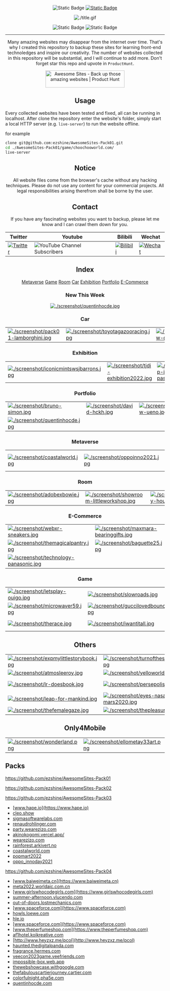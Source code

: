 <div align="center">

![Static Badge](https://img.shields.io/badge/English-blue) [![Static Badge](https://img.shields.io/badge/中文-grey)](./README_cn.md)

![./title.gif](./title.gif)

![Static Badge](https://img.shields.io/badge/Number%20of%20Sites-94-blue) ![Static Badge](https://img.shields.io/badge/Thanks%20all%20the%20wonderful%20website's%20creator-blue)

---

Many amazing websites may disappear from the internet over time. That's why I created this repository to backup these sites for learning front-end technoledges and inspire our creativity. The number of websites collected in this repository will be substantial, and I will continue to add more. Don't forget star this repo and upvote in `ProductHunt`.

<a href="https://www.producthunt.com/posts/awesome-sites?utm_source=badge-featured&utm_medium=badge&utm_souce=badge-awesome&#0045;sites" target="_blank"><img src="https://api.producthunt.com/widgets/embed-image/v1/featured.svg?post_id=428032&theme=light" alt="Awesome&#0032;Sites - Back&#0032;up&#0032;those&#0032;amazing&#0032;websites | Product Hunt" style="width: 250px; height: 54px;" width="250" height="54" /></a>

</div>

<div align="center">
  
## Usage

</div>

Every collected websites have been tested and fixed, all can be running in localhost. After clone the repository enter the website's folder, simply start a local HTTP server (e.g. `live-server`)  to run the website offline.

for example
```bash
clone git@github.com:ezshine/AwesomeSites-Pack01.git
cd ./AwesomeSites-Pack01/game/choochooworld.com/
live-server
```
<div align="center">

## Notice

All website files come from the browser's cache without any hacking techniques. Please do not use any content for your commercial projects. All legal responsibilities arising therefrom shall be borne by the user.

## Contact

If you have any fascinating websites you want to backup, please let me know and I can crawl them down for you.

| Twitter | Youtube | Bilibili | Wechat | 
| - | - | - | - |
| [![Twitter](https://img.shields.io/twitter/url/https/twitter.com/ezshine.svg?style=social&label=Follow%20%40ezshine)](https://twitter.com/ezshine) | ![YouTube Channel Subscribers](https://img.shields.io/youtube/channel/subscribers/UCNxA8E0jYm1vGTz0otLh4Lg) | [![Bilibili](https://img.shields.io/badge/dynamic/json?labelColor=FE7398&logo=bilibili&logoColor=white&label=哔哩哔哩&color=00aeec&query=%24.data.totalSubs&url=https%3A%2F%2Fapi.spencerwoo.com%2Fsubstats%2F%3Fsource%3Dbilibili%26queryKey%3D422646817)](https://space.bilibili.com/422646817) | [![Wechat](https://img.shields.io/badge/-%E5%A4%A7%E5%B8%85%E8%80%81%E7%8C%BF-07c160?logo=wechat&logoColor=white&label=公众号)](https://open.weixin.qq.com/qr/code?username=ezfullstack) |


## Index

[Metaverse](#Metaverse) [Game](#Game) [Room](#Room) [Car](#Car) [Exhibition](#Exhibition) [Portfolio](#Portfolio) [E-Commerce](#E-Commerce)

### New This Week

[![./screenshot/quentinhocde.jpg](./screenshot/quentinhocde.jpg)](https://github.com/ezshine/AwesomeSites-Pack04/tree/main/portfolio/quentinhocde.com)

### Car

|||||
|-|-|-|-|
| [![./screenshot/pack01-lamborghini.jpg](./screenshot/pack01-lamborghini.jpg)](https://github.com/ezshine/AwesomeSites-Pack01/tree/main/car/www.lamborghini.com) | [![./screenshot/toyotagazooracing.jpg](./screenshot/toyotagazooracing.jpg)](https://github.com/ezshine/AwesomeSites-Pack01/tree/main/car/toyotagazooracing.com)|[![./screenshot/vw-com-mx.jpg](./screenshot/vw-com-mx.jpg)](https://github.com/ezshine/AwesomeSites-Pack01/tree/main/car/www.vw.com.mx)| [![./screenshot/exp-gemini.jpg](./screenshot/exp-gemini.jpg)](https://github.com/ezshine/AwesomeSites-Pack01/tree/main/car/exp-gemini.lusion.co) |

### Exhibition

|||||
|-|-|-|-|
| [![./screenshot/iconicmintswsjbarrons.jpg](./screenshot/iconicmintswsjbarrons.jpg)](https://github.com/ezshine/AwesomeSites-iconicmints.wsjbarrons.com) | [![./screenshot/tjdi-exhibition2022.jpg](./screenshot/tjdi-exhibition2022.jpg)](https://github.com/ezshine/AwesomeSites-tjdi-exhibition) | [![./screenshot/exp-infinite-passerella.jpg](./screenshot/exp-infinite-passerella.jpg)](https://github.com/ezshine/AwesomeSites-Pack01/tree/main/exhibition/exp-infinite-passerella.lusion.co) | [![./screenshot/vrshow-oss-dt-space.jpg](./screenshot/vrshow-oss-dt-space.jpg)](https://github.com/ezshine/AwesomeSites-Pack02/tree/main/car/vrshow-oss.dt-space.cn/showroom) |

### Portfolio

|||||
|-|-|-|-|
| [![./screenshot/bruno-simon.jpg](./screenshot/bruno-simon.jpg)](https://github.com/ezshine/AwesomeSites-Pack01/tree/main/portfolio/bruno-simon.com) | [![./screenshot/david-hckh.jpg](./screenshot/david-hckh.jpg)](https://github.com/ezshine/AwesomeSites-Pack01/tree/main/portfolio/david-hckh.com) | [![./screenshot/interview-ueno.jpg](./screenshot/interview-ueno.jpg)](https://github.com/ezshine/AwesomeSites-Pack01/tree/main/portfolio/interview.ueno.co) | [![./screenshot/madbox-io.jpg](./screenshot/madbox-io.jpg)](https://github.com/ezshine/AwesomeSites-Pack01/tree/main/portfolio/madbox.io) |
| [![./screenshot/quentinhocde.jpg](./screenshot/quentinhocde.jpg)](https://github.com/ezshine/AwesomeSites-Pack04/tree/main/portfolio/quentinhocde.com)

### Metaverse

|||||
|-|-|-|-|
| [![./screenshot/coastalworld.jpg](./screenshot/coastalworld.jpg)](https://github.com/ezshine/AwesomeSites-Pack03/tree/main/metaverse/coastalworld.com) | [![./screenshot/oppoinno2021.jpg](./screenshot/oppoinno2021.jpg)](https://github.com/ezshine/AwesomeSites-Pack03/tree/main/metaverse/oppo_innoday2021) | [![./screenshot/douyin-carnival-2022.jpg](./screenshot/douyin-carnival-2022.jpg)](https://github.com/ezshine/AwesomeSites-douyin_carnival_2022) | [![./screenshot/icbc-bj-miniverse.jpg](./screenshot/icbc-bj-miniverse.jpg)](https://github.com/ezshine/AwesomeSites-icbc-bj-metaverse) |

### Room

|||||
|-|-|-|-|
| [![./screenshot/adobexbowie.jpg](./screenshot/adobexbowie.jpg)](https://github.com/ezshine/AwesomeSites-Pack02/tree/main/room/adobexbowie75.com) | [![./screenshot/showroom-littleworkshop.jpg](./screenshot/showroom-littleworkshop.jpg)](https://github.com/ezshine/AwesomeSites-Pack01/tree/main/room/showroom.littleworkshop.fr) | [![./screenshot/hennessy-house-of-moves.jpg](./screenshot/hennessy-house-of-moves.jpg)](https://github.com/ezshine/AwesomeSites-Pack01/tree/main/room/hennessy-house-of-moves.hello-jury.com) | [![./screenshot/au-floor.jpg](./screenshot/au-floor.jpg)](https://github.com/ezshine/AwesomeSites-Pack01/tree/main/room/au-floor.vercel.app) |

### E-Commerce

|||||
|-|-|-|-|
| [![./screenshot/webxr-sneakers.jpg](./screenshot/webxr-sneakers.jpg)](https://github.com/ezshine/AwesomeSites-Pack01/tree/main/e-commerce/webxr-sneakers.lusion.co) | [![./screenshot/maxmara-bearinggifts.jpg](./screenshot/maxmara-bearinggifts.jpg)](https://github.com/ezshine/AwesomeSites-Pack01/tree/main/e-commerce/maxmara-bearinggifts.betteringbrands.com) | [![./screenshot/webgi-jewelry.jpg](./screenshot/webgi-jewelry.jpg)](https://github.com/ezshine/AwesomeSites-Pack02/tree/main/other/webgi-jewelry.vercel) | [![./screenshot/gleec.jpg](./screenshot/gleec.jpg)](https://github.com/ezshine/AwesomeSites-Pack01/tree/main/other/gleec.com) |
| [![./screenshot/themagicalpantry.jpg](./screenshot/themagicalpantry.jpg)](https://github.com/ezshine/AwesomeSites-themagicalpantry.com) | [![./screenshot/baguette25.jpg](./screenshot/baguette25.jpg)](https://github.com/ezshine/AwesomeSites-Pack01/tree/main/e-commerce/www.fendi.com) | [![./screenshot/vrseat.jpg](./screenshot/vrseat.jpg)](https://github.com/ezshine/AwesomeSites-Pack02/tree/main/room/vrseat.vercel) | [![./screenshot/futureofbeauty-loreal.jpg](./screenshot/futureofbeauty-loreal.jpg)](https://github.com/ezshine/AwesomeSites-Pack03/tree/main/e-commerce/futureofbeauty.loreal.com) |
| [![./screenshot/technology-panasonic.jpg](./screenshot/technology-panasonic.jpg)](https://github.com/ezshine/AwesomeSites-Pack03/tree/main/e-commerce/technology.panasonic.eu) |

### Game

|||||
|-|-|-|-|
| [![./screenshot/letsplay-ouigo.jpg](./screenshot/letsplay-ouigo.jpg)](https://github.com/ezshine/AwesomeSites-Pack02/tree/main/game/letsplay.ouigo.com) |[![./screenshot/slowroads.jpg](./screenshot/slowroads.jpg)](https://github.com/ezshine/AwesomeSites-Pack02/tree/main/game/slowroads) |[![./screenshot/playyourpowernarscosmetics.jpg](./screenshot/playyourpowernarscosmetics.jpg)](https://github.com/ezshine/AwesomeSites-Pack02/tree/main/game/playyourpower.narscosmetics.com) |[![./screenshot/truesource-evian.jpg](./screenshot/truesource-evian.jpg)](https://github.com/ezshine/AwesomeSites-Pack02/tree/main/game/truesource.evian.com) |
[![./screenshot/microwaver59.jpg](./screenshot/microwaver59.jpg)](https://github.com/ezshine/AwesomeSites-Pack01/tree/main/game/microwaver59.com) | [![./screenshot/guccilovedbounce.jpg](./screenshot/guccilovedbounce.jpg)](https://github.com/ezshine/AwesomeSites-Pack01/tree/main/game/guccibelovedbounce.gucci.com)|[![./screenshot/foosballworldcup18.jpg](./screenshot/foosballworldcup18.jpg)](https://github.com/ezshine/AwesomeSites-Pack01/tree/main/game/www.foosballworldcup18.com)|[![./screenshot/playgl.jpg](./screenshot/playgl.jpg)](https://github.com/ezshine/AwesomeSites-Pack01/tree/main/game/play.gl) |
| [![./screenshot/therace.jpg](./screenshot/therace.jpg)](https://github.com/ezshine/AwesomeSites-Pack01/tree/main/game/therace.montblanclegend.com) | [![./screenshot/iwantitall.jpg](./screenshot/iwantitall.jpg)](https://github.com/ezshine/AwesomeSites-Pack01/tree/main/game/iwantitall.msi.com)|[![./screenshot/chocapic-nutri-game.jpg](./screenshot/chocapic-nutri-game.jpg)](https://github.com/ezshine/AwesomeSites-Pack01/tree/main/game/www.chocapic-nutri-game.fr)|[![./screenshot/kodingergoy.jpg](./screenshot/kodingergoy.jpg)](https://github.com/ezshine/AwesomeSites-Pack01/tree/main/game/kodingergoy.arkivert.no) |

## Others

|||||
|-|-|-|-|
|[![./screenshot/expmylittlestorybook.jpg](./screenshot/expmylittlestorybook.jpg)](https://github.com/ezshine/AwesomeSites-Pack01/tree/main/game/exp-my-little-storybook.lusion.co)|[![./screenshot/turnofthescrewtrailer.jpg](./screenshot/turnofthescrewtrailer.jpg)](https://github.com/ezshine/AwesomeSites-Pack01/tree/main/other/turn-of-the-screw-trailer.s3.eu-west-2.amazonaws.com)| [![./screenshot/avatarbuilder.jpg](./screenshot/avatarbuilder.jpg)](https://github.com/ezshine/AwesomeSites-Pack01/tree/main/other/avatarbuilder)|[![./screenshot/lucyhardcastle-thefifthsense.jpg](./screenshot/lucyhardcastle-thefifthsense.jpg)](https://github.com/ezshine/AwesomeSites-Pack01/tree/main/other/lucyhardcastle-thefifthsense.i-d.co)|[![./screenshot/windflower.jpg](./screenshot/windflower.jpg)](https://github.com/ezshine/AwesomeSites-Pack01/tree/main/other/wildflower.resn.co.nz)
| [![./screenshot/atmosleeroy.jpg](./screenshot/atmosleeroy.jpg)](https://github.com/ezshine/AwesomeSites-Pack01/tree/main/portfolio/atmos.leeroy.ca) | [![./screenshot/yelloworld.jpg](./screenshot/yelloworld.jpg)](https://github.com/ezshine/AwesomeSites-Pack01/tree/main/other/yelloworld.pinkyellow.com) | [![./screenshot/blues-d.jpg](./screenshot/blues-d.jpg)](https://github.com/ezshine/AwesomeSites-Pack01/tree/main/portfolio/www.blues-d.co.jp) | [![./screenshot/windflower.jpg](./screenshot/windflower.jpg)](https://github.com/ezshine/AwesomeSites-Pack01/tree/main/other/wildflower.resn.co.nz) |
| [![./screenshot/lr-doesbook.jpg](./screenshot/lr-doesbook.jpg)](https://github.com/ezshine/AwesomeSites-Pack02/tree/main/other/lr.doesbook.kr/en) | [![./screenshot/persepolis-getty.jpg](./screenshot/persepolis-getty.jpg)](https://github.com/ezshine/AwesomeSite-persepolis.getty.edu) | [![./screenshot/dddanceparty.jpg](./screenshot/dddanceparty.jpg)](https://github.com/ezshine/AwesomeSite-dddance.party) | [![./screenshot/robertsspaceindustries-starmap.jpg](./screenshot/robertsspaceindustries-starmap.jpg)](https://github.com/ezshine/AwesomeSites-Pack01/tree/main/space/robertsspaceindustries.com) |
| [![./screenshot/leap-for-mankind.jpg](./screenshot/leap-for-mankind.jpg)](https://github.com/ezshine/AwesomeSites-leap-for-mankind.com) | [![./screenshot/eyes-nasa-mars2020.jpg](./screenshot/eyes-nasa-mars2020.jpg)](https://github.com/ezshine/AwesomeSites-Pack01/tree/main/space/eyes.nasa.gov) | [![./screenshot/media-facade-shiftlink.jpg](./screenshot/media-facade-shiftlink.jpg)](https://github.com/ezshine/AwesomeSites-Pack02/tree/main/other/media-facade.shiftlink.tech) | [![./screenshot/design-next-iphone.jpg](./screenshot/design-next-iphone.jpg)](https://github.com/ezshine/AwesomeSites-Pack02/tree/main/other/neal.fun%3Adesign-the-next-iphone) |
| [![./screenshot/thefemalegaze.jpg](./screenshot/thefemalegaze.jpg)](https://github.com/ezshine/AwesomeSites-Pack02/tree/main/other/www.thefemalegaze.art) | [![./screenshot/thepleasurepursuit.jpg](./screenshot/thepleasurepursuit.jpg)](https://github.com/ezshine/AwesomeSites-Pack02/tree/main/other/www.thepleasurepursuit.com) |

## Only4Mobile

|||||
|-|-|-|-|
| [![./screenshot/wonderland.png](./screenshot/wonderland.png)](https://github.com/ezshine/AwesomeSites-Pack02/tree/main/other/wonderland) | [![./screenshot/ellometay33art.png](./screenshot/ellometay33art.png)](https://github.com/ezshine/AwesomeSites-Pack02/tree/main/room/ellometay33art)

</div>

## Packs

https://github.com/ezshine/AwesomeSites-Pack01

https://github.com/ezshine/AwesomeSites-Pack02

https://github.com/ezshine/AwesomeSites-Pack03

- [www.hape.io](https://www.hape.io)
- [cleo.show](https://cleo.show)
- [sigmasoftwarelabs.com](https://sigmasoftwarelabs.com)
- [renaudrohlinger.com](https://renaudrohlinger.com)
- [party.wearezizo.com](https://party.wearezizo.com)
- [akinokogomi.vercel.app/](https://akinokogomi.vercel.app/)
- [wearezizo.com](https://wearezizo.com)
- [rainforest.arkivert.no](https://rainforest.arkivert.no)
- [coastalworld.com](https://coastalworld.com)
- [popmart2022](https://popmart2022)
- [oppo_innoday2021](https://oppo_innoday2021)

https://github.com/ezshine/AwesomeSites-Pack04

- [www.baiweimeta.cn](https://www.baiweimeta.cn)
- [meta2022.worldaic.com.cn](https://meta2022.worldaic.com.cn)
- [www.girlswhocodegirls.com](https://www.girlswhocodegirls.com)
- [summer-afternoon.vlucendo.com](https://summer-afternoon.vlucendo.com)
- [out-of-doors.lostmechanics.com](https://out-of-doors.lostmechanics.com)
- [www.spaceforce.com](https://www.spaceforce.com)
- [howls.loewe.com](https://howls.loewe.com)
- [hle.io](https://hle.io)
- [www.spaceforce.com](https://www.spaceforce.com)
- [www.theperfumeshop.com](https://www.theperfumeshop.com)
- [af1hotel.koikreative.com](https://af1hotel.koikreative.com)
- [http://www.heyzxz.me/pcol](http://www.heyzxz.me/pcol)
- [haunted.thedigitalpanda.com](http://haunted.thedigitalpanda.com)
- [fragrance.hermes.com](fragrance.hermes.com)
- [veecon2023game.veefriends.com](veecon2023game.veefriends.com)
- [impossible-box.web.app](impossible-box.web.app)
- [thewebshowcase.withgoogle.com](thewebshowcase.withgoogle.com)
- [thefabulouscartierjourney.cartier.com](thefabulouscartierjourney.cartier.com)
- [colorfulnight.pha5e.com](colorfulnight.pha5e.com)
- [quentinhocde.com](quentinhocde.com)

